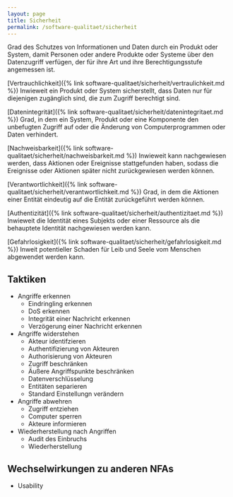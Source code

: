 ```yaml
---
layout: page
title: Sicherheit
permalink: /software-qualitaet/sicherheit
---
```


Grad des Schutzes von Informationen und Daten durch ein Produkt oder System, damit Personen oder andere Produkte oder Systeme über den Datenzugriff verfügen, der für ihre Art und ihre Berechtigungsstufe angemessen ist.

[Vertrauchlichkeit]({% link software-qualitaet/sicherheit/vertraulichkeit.md %})
Inwieweit ein Produkt oder System sicherstellt, dass Daten nur für diejenigen zugänglich sind, die zum Zugriff berechtigt sind.

[Datenintegrität]({% link software-qualitaet/sicherheit/datenintegritaet.md %})
Grad, in dem ein System, Produkt oder eine Komponente den unbefugten Zugriff auf oder die Änderung von Computerprogrammen oder Daten verhindert.

[Nachweisbarkeit]({% link software-qualitaet/sicherheit/nachweisbarkeit.md %})
Inwieweit kann nachgewiesen werden, dass Aktionen oder Ereignisse stattgefunden haben, sodass die Ereignisse oder Aktionen später nicht zurückgewiesen werden können.

[Verantwortlichkeit]({% link software-qualitaet/sicherheit/verantwortlichkeit.md %})
Grad, in dem die Aktionen einer Entität eindeutig auf die Entität zurückgeführt werden können.

[Authentizität]({% link software-qualitaet/sicherheit/authentizitaet.md %})
Inwieweit die Identität eines Subjekts oder einer Ressource als die behauptete Identität nachgewiesen werden kann.

[Gefahrlosigkeit]({% link software-qualitaet/sicherheit/gefahrlosigkeit.md %})
Inweit potentieller Schaden für Leib und Seele vom Menschen abgewendet werden kann.


## Taktiken

* Angriffe erkennen
  * Eindringling erkennen
  * DoS erkennen
  * Integrität einer Nachricht erkennen
  * Verzögerung einer Nachricht erkennen
* Angriffe widerstehen
  * Akteur identifzieren
  * Authentifizierung von Akteuren
  * Authorisierung von Akteuren
  * Zugriff beschränken
  * Äußere Angriffspunkte beschränken
  * Datenverschlüsselung
  * Entitäten separieren
  * Standard Einstellungn verändern
* Angriffe abwehren
  * Zugriff entziehen
  * Computer sperren
  * Akteure informieren
* Wiederherstellung nach Angriffen
  * Audit des Einbruchs
  * Wiederherstellung

## Wechselwirkungen zu anderen NFAs

* Usability